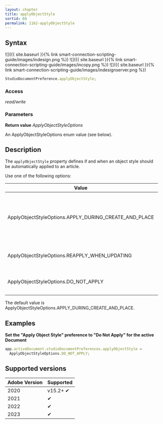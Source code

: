 ```yaml
---
layout: chapter
title: applyObjectStyle
sortid: 68
permalink: 1162-applyObjectStyle
---
```


## Syntax

![]({{ site.baseurl }}{% link smart-connection-scripting-guide/images/indesign.png %}) ![]({{ site.baseurl }}{% link smart-connection-scripting-guide/images/incopy.png %}) ![]({{ site.baseurl }}{% link smart-connection-scripting-guide/images/indesignserver.png %})

```javascript
StudioDocumentPreference.applyObjectStyle;
```

### Access

_read/write_

### Parameters

**Return value** _ApplyObjectStyleOptions_

An ApplyObjectStyleOptions enum value (see below).

## Description

The `applyObjectStyle` property defines if and when an object style should be automatically applied to an article.

Use one of the following options:

| Value                                                 | Description                                                                             |
| ----------------------------------------------------- | --------------------------------------------------------------------------------------- |
| ApplyObjectStyleOptions.APPLY_DURING_CREATE_AND_PLACE | Only apply the object style when creating or placing the article, not when updating it. |
| ApplyObjectStyleOptions.REAPPLY_WHEN_UPDATING         | Always apply the object style.                                                          |
| ApplyObjectStyleOptions.DO_NOT_APPLY                  | Never apply the object style.                                                           |

The default value is ApplyObjectStyleOptions.APPLY_DURING_CREATE_AND_PLACE.

## Examples

**Set the "Apply Object Style" preference to "Do Not Apply" for the active Document**

```javascript
app.activeDocument.studioDocumentPreferences.applyObjectStyle =
  ApplyObjectStyleOptions.DO_NOT_APPLY;
```

## Supported versions

| Adobe Version | Supported |
| ------------- | --------- |
| 2020          | v15.2+ ✔  |
| 2021          | ✔         |
| 2022          | ✔         |
| 2023          | ✔         |
